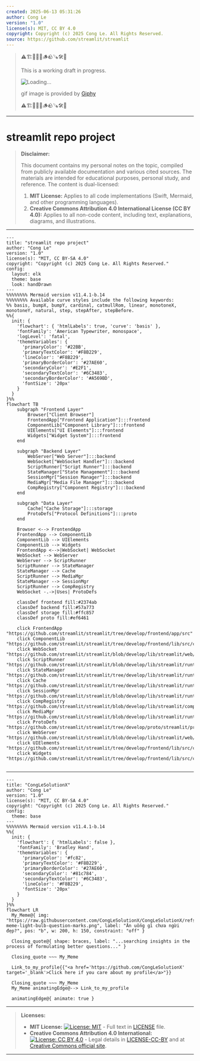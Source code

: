 ```yaml
---
created: 2025-06-13 05:31:26
author: Cong Le
version: "1.0"
license(s): MIT, CC BY 4.0
copyright: Copyright (c) 2025 Cong Le. All Rights Reserved.
source: https://github.com/streamlit/streamlit
---
```



> ⚠️🏗️🚧🦺🧱🪵🪨🪚🛠️👷
> 
> This is a working draft in progress.
> 
> ![Loading...](https://media0.giphy.com/media/v1.Y2lkPTc5MGI3NjExc2pvaTZxNzFjNDd6MWMydHAyNGsxODYwdW52Z2dnc3Jtc2t0d3M4dCZlcD12MV9pbnRlcm5hbF9naWZfYnlfaWQmY3Q9Zw/l4Jz7vvlsIRgqQGpa/giphy.gif)
> 
> gif image is provided by [Giphy](https://giphy.com)
> 
> ⚠️🏗️🚧🦺🧱🪵🪨🪚🛠️👷

----


# streamlit repo project
> **Disclaimer:**
>
> This document contains my personal notes on the topic,
> compiled from publicly available documentation and various cited sources.
> The materials are intended for educational purposes, personal study, and reference.
> The content is dual-licensed:
> 1. **MIT License:** Applies to all code implementations (Swift, Mermaid, and other programming languages).
> 2. **Creative Commons Attribution 4.0 International License (CC BY 4.0):** Applies to all non-code content, including text, explanations, diagrams, and illustrations.
---

```mermaid
---
title: "streamlit repo project"
author: "Cong Le"
version: "1.0"
license(s): "MIT, CC BY-SA 4.0"
copyright: "Copyright (c) 2025 Cong Le. All Rights Reserved."
config:
  layout: elk
  theme: base
  look: handDrawn
---
%%%%%%%% Mermaid version v11.4.1-b.14
%%%%%%%% Available curve styles include the following keywords:
%% basis, bumpX, bumpY, cardinal, catmullRom, linear, monotoneX, monotoneY, natural, step, stepAfter, stepBefore.
%%{
  init: {
    'flowchart': { 'htmlLabels': true, 'curve': 'basis' },
    'fontFamily': 'American Typewriter, monospace',
    'logLevel': 'fatal',
    'themeVariables': {
      'primaryColor': '#22BB',
      'primaryTextColor': '#F8B229',
      'lineColor': '#F8B229',
      'primaryBorderColor': '#27AE60',
      'secondaryColor': '#E2F1',
      'secondaryTextColor': '#6C3483',
      'secondaryBorderColor': '#A569BD',
      'fontSize': '20px'
    }
  }
}%%
flowchart TB
    subgraph "Frontend Layer"
        Browser["Client Browser"]
        FrontendApp["Frontend Application"]:::frontend
        ComponentLib["Component Library"]:::frontend
        UIElements["UI Elements"]:::frontend
        Widgets["Widget System"]:::frontend
    end

    subgraph "Backend Layer"
        WebServer["Web Server"]:::backend
        WebSocket["WebSocket Handler"]:::backend
        ScriptRunner["Script Runner"]:::backend
        StateManager["State Management"]:::backend
        SessionMgr["Session Manager"]:::backend
        MediaMgr["Media File Manager"]:::backend
        CompRegistry["Component Registry"]:::backend
    end

    subgraph "Data Layer"
        Cache["Cache Storage"]:::storage
        ProtoDefs["Protocol Definitions"]:::proto
    end

    Browser <--> FrontendApp
    FrontendApp --> ComponentLib
    ComponentLib --> UIElements
    ComponentLib --> Widgets
    FrontendApp <-->|WebSocket| WebSocket
    WebSocket --> WebServer
    WebServer --> ScriptRunner
    ScriptRunner --> StateManager
    StateManager --> Cache
    ScriptRunner --> MediaMgr
    StateManager --> SessionMgr
    ScriptRunner --> CompRegistry
    WebSocket -.->|Uses| ProtoDefs

    classDef frontend fill:#2374ab
    classDef backend fill:#57a773
    classDef storage fill:#ffc857
    classDef proto fill:#ef6461

    click FrontendApp "https://github.com/streamlit/streamlit/tree/develop/frontend/app/src"
    click ComponentLib "https://github.com/streamlit/streamlit/tree/develop/frontend/lib/src/components"
    click WebSocket "https://github.com/streamlit/streamlit/blob/develop/lib/streamlit/web/server/browser_websocket_handler.py"
    click ScriptRunner "https://github.com/streamlit/streamlit/blob/develop/lib/streamlit/runtime/scriptrunner/script_runner.py"
    click StateManager "https://github.com/streamlit/streamlit/tree/develop/lib/streamlit/runtime/state"
    click Cache "https://github.com/streamlit/streamlit/tree/develop/lib/streamlit/runtime/caching/storage"
    click SessionMgr "https://github.com/streamlit/streamlit/blob/develop/lib/streamlit/runtime/session_manager.py"
    click CompRegistry "https://github.com/streamlit/streamlit/blob/develop/lib/streamlit/components/v1/component_registry.py"
    click MediaMgr "https://github.com/streamlit/streamlit/blob/develop/lib/streamlit/runtime/media_file_manager.py"
    click ProtoDefs "https://github.com/streamlit/streamlit/tree/develop/proto/streamlit/proto"
    click WebServer "https://github.com/streamlit/streamlit/blob/develop/lib/streamlit/web/server/server.py"
    click UIElements "https://github.com/streamlit/streamlit/tree/develop/frontend/lib/src/components/elements"
    click Widgets "https://github.com/streamlit/streamlit/tree/develop/frontend/lib/src/components/widgets"
    
```


----


<!-- 
```mermaid
%% Current Mermaid version
info
```  -->


```mermaid
---
title: "CongLeSolutionX"
author: "Cong Le"
version: "1.0"
license(s): "MIT, CC BY-SA 4.0"
copyright: "Copyright (c) 2025 Cong Le. All Rights Reserved."
config:
  theme: base
---
%%%%%%%% Mermaid version v11.4.1-b.14
%%{
  init: {
    'flowchart': { 'htmlLabels': false },
    'fontFamily': 'Bradley Hand',
    'themeVariables': {
      'primaryColor': '#fc82',
      'primaryTextColor': '#F8B229',
      'primaryBorderColor': '#27AE60',
      'secondaryColor': '#81c784',
      'secondaryTextColor': '#6C3483',
      'lineColor': '#F8B229',
      'fontSize': '20px'
    }
  }
}%%
flowchart LR
  My_Meme@{ img: "https://raw.githubusercontent.com/CongLeSolutionX/CongLeSolutionX/refs/heads/main/assets/images/My-meme-light-bulb-question-marks.png", label: "Ăn uống gì chưa ngừi đẹp?", pos: "b", w: 200, h: 150, constraint: "off" }

  Closing_quote@{ shape: braces, label: "...searching insights in the process of formulating better questions..." }

  Closing_quote ~~~ My_Meme
    
  Link_to_my_profile{{"<a href='https://github.com/CongLeSolutionX' target='_blank'>Click here if you care about my profile</a>"}}

  Closing_quote ~~~ My_Meme
  My_Meme animatingEdge@--> Link_to_my_profile
  
  animatingEdge@{ animate: true }

```

---
> **Licenses:**
>
> - **MIT License:**  [![License: MIT](https://img.shields.io/badge/License-MIT-yellow.svg)](LICENSE) - Full text in [LICENSE](LICENSE) file.
> - **Creative Commons Attribution 4.0 International:** [![License: CC BY 4.0](https://licensebuttons.net/l/by/4.0/88x31.png)](LICENSE-CC-BY) - Legal details in [LICENSE-CC-BY](LICENSE-CC-BY) and at [Creative Commons official site](http://creativecommons.org/licenses/by/4.0/).
> 
---
